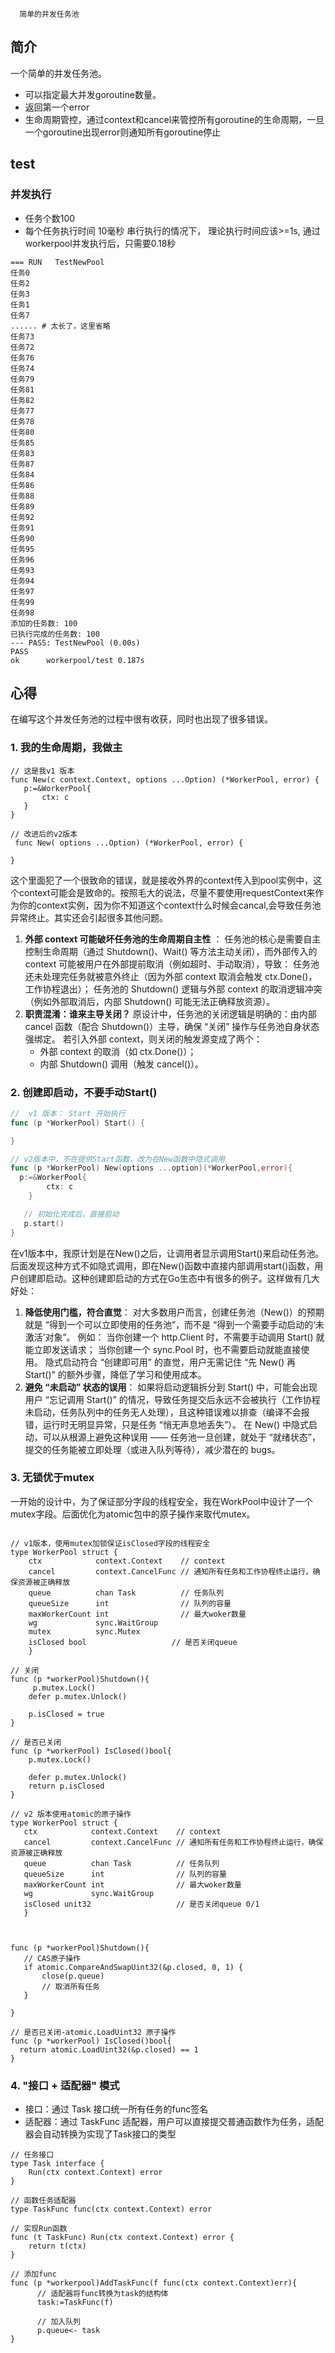       简单的并发任务池

## 简介
一个简单的并发任务池。
- 可以指定最大并发goroutine数量。
- 返回第一个error
- 生命周期管控，通过context和cancel来管控所有goroutine的生命周期，一旦一个goroutine出现error则通知所有goroutine停止


## test

### 并发执行
- 任务个数100
- 每个任务执行时间 10毫秒
串行执行的情况下， 理论执行时间应该>=1s, 通过workerpool并发执行后，只需要0.18秒
```shell
=== RUN   TestNewPool
任务0
任务2
任务3
任务1
任务7
...... # 太长了，这里省略
任务73
任务72
任务76
任务74
任务79
任务81
任务82
任务77
任务78
任务80
任务85
任务83
任务87
任务84
任务86
任务88
任务89
任务92
任务91
任务90
任务95
任务96
任务93
任务94
任务97
任务99
任务98
添加的任务数: 100
已执行完成的任务数: 100
--- PASS: TestNewPool (0.00s)
PASS
ok      workerpool/test 0.187s
```

## 心得
 在编写这个并发任务池的过程中很有收获，同时也出现了很多错误。

 ### 1. 我的生命周期，我做主

 ```golang
 // 这是我v1 版本
 func New(c context.Context, options ...Option) (*WorkerPool, error) {
    p:=&WorkerPool{
        ctx: c
    }
 }

 // 改进后的v2版本
  func New( options ...Option) (*WorkerPool, error) {

 }

 ```
这个里面犯了一个很致命的错误，就是接收外界的context传入到pool实例中，这个context可能会是致命的。按照毛大的说法，尽量不要使用requestContext来作为你的context实例，因为你不知道这个context什么时候会cancal,会导致任务池异常终止。其实还会引起很多其他问题。
1. **外部 context 可能破坏任务池的生命周期自主性** ：
任务池的核心是需要自主控制生命周期（通过 Shutdown()、Wait() 等方法主动关闭），而外部传入的 context 可能被用户在外部提前取消（例如超时、手动取消），导致：
任务池还未处理完任务就被意外终止（因为外部 context 取消会触发 ctx.Done()，工作协程退出）；
任务池的 Shutdown() 逻辑与外部 context 的取消逻辑冲突（例如外部取消后，内部 Shutdown() 可能无法正确释放资源）。
1. **职责混淆：谁来主导关闭？**
   原设计中，任务池的关闭逻辑是明确的：由内部 cancel 函数（配合 Shutdown()）主导，确保 “关闭” 操作与任务池自身状态强绑定。
   若引入外部 context，则关闭的触发源变成了两个：
   - 外部 context 的取消（如 ctx.Done()）；
   - 内部 Shutdown() 调用（触发 cancel()）。

### 2. 创建即启动，不要手动Start()

```go
//  v1 版本： Start 开始执行
func (p *WorkerPool) Start() {

}

// v2版本中，不在提供Start函数，改为在New函数中隐式调用
func (p *WorkerPool) New(options ...option)(*WorkerPool,error){
  p:=&WorkerPool{
        ctx: c
    }

   // 初始化完成后，直接启动
   p.start()
}

```
在v1版本中，我原计划是在New()之后，让调用者显示调用Start()来启动任务池。后面发现这种方式不如隐式调用，即在New()函数中直接内部调用start()函数，用户创建即启动。这种创建即启动的方式在Go生态中有很多的例子。这样做有几大好处：
1. **降低使用门槛，符合直觉**：
   对大多数用户而言，创建任务池（New()）的预期就是 “得到一个可以立即使用的任务池”，而不是 “得到一个需要手动启动的‘未激活’对象”。
例如：
当你创建一个 http.Client 时，不需要手动调用 Start() 就能立即发送请求；
当你创建一个 sync.Pool 时，也不需要启动就能直接使用。
隐式启动符合 “创建即可用” 的直觉，用户无需记住 “先 New() 再 Start()” 的额外步骤，降低了学习和使用成本。
2. **避免 “未启动” 状态的误用**：
   如果将启动逻辑拆分到 Start() 中，可能会出现用户 “忘记调用 Start()” 的情况，导致任务提交后永远不会被执行（工作协程未启动，任务队列中的任务无人处理），且这种错误难以排查（编译不会报错，运行时无明显异常，只是任务 “悄无声息地丢失”）。
在 New() 中隐式启动，可以从根源上避免这种误用 —— 任务池一旦创建，就处于 “就绪状态”，提交的任务能被立即处理（或进入队列等待），减少潜在的 bugs。

### 3. 无锁优于mutex
一开始的设计中，为了保证部分字段的线程安全，我在WorkPool中设计了一个mutex字段。后面优化为atomic包中的原子操作来取代mutex。
```golang

// v1版本，使用mutex加锁保证isClosed字段的线程安全
type WorkerPool struct {
	ctx            context.Context    // context
	cancel         context.CancelFunc // 通知所有任务和工作协程终止运行，确保资源被正确释放
	queue          chan Task          // 任务队列
	queueSize      int                // 队列的容量
	maxWorkerCount int                // 最大woker数量
	wg             sync.WaitGroup
	mutex          sync.Mutex
    isClosed bool                   // 是否关闭queue
    }

// 关闭
func (p *workerPool)Shutdown(){
     p.mutex.Lock()
    defer p.mutex.Unlock()

    p.isClosed = true
}

// 是否已关闭
func (p *workerPool) IsClosed()bool{
    p.mutex.Lock()

    defer p.mutex.Unlock()
    return p.isClosed
}

```


 ```golang
 // v2 版本使用atomic的原子操作
 type WorkerPool struct {
	ctx            context.Context    // context
	cancel         context.CancelFunc // 通知所有任务和工作协程终止运行，确保资源被正确释放
	queue          chan Task          // 任务队列
	queueSize      int                // 队列的容量
	maxWorkerCount int                // 最大woker数量
	wg             sync.WaitGroup
    isClosed unit32                   // 是否关闭queue 0/1
    }



func (p *workerPool)Shutdown(){
	// CAS原子操作
	if atomic.CompareAndSwapUint32(&p.closed, 0, 1) {
		close(p.queue)
		// 取消所有任务
	}
 
}

// 是否已关闭-atomic.LoadUint32 原子操作
func (p *workerPool) IsClosed()bool{
   return atomic.LoadUint32(&p.closed) == 1
}

 ```

 ### 4. "接口 + 适配器" 模式

- 接口：通过 Task 接口统一所有任务的func签名
- 适配器：通过 TaskFunc 适配器，用户可以直接提交普通函数作为任务，适配器会自动转换为实现了Task接口的类型
  
```golang
// 任务接口
type Task interface {
	Run(ctx context.Context) error
}

// 函数任务适配器
type TaskFunc func(ctx context.Context) error

// 实现Run函数
func (t TaskFunc) Run(ctx context.Context) error {
	return t(ctx)
}

// 添加func
func (p *workerpool)AddTaskFunc(f func(ctx context.Context)err){
      // 适配器将func转换为task的结构体
      task:=TaskFunc(f)

      // 加入队列
      p.queue<- task
}

```
